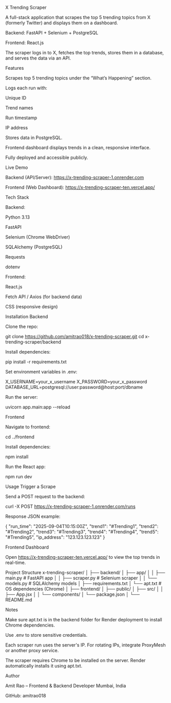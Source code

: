 X Trending Scraper

A full-stack application that scrapes the top 5 trending topics from X (formerly Twitter) and displays them on a dashboard.

Backend: FastAPI + Selenium + PostgreSQL

Frontend: React.js

The scraper logs in to X, fetches the top trends, stores them in a database, and serves the data via an API.

Features

Scrapes top 5 trending topics under the “What’s Happening” section.

Logs each run with:

Unique ID

Trend names

Run timestamp

IP address

Stores data in PostgreSQL.

Frontend dashboard displays trends in a clean, responsive interface.

Fully deployed and accessible publicly.

Live Demo

Backend (API/Server): https://x-trending-scraper-1.onrender.com

Frontend (Web Dashboard): https://x-trending-scraper-ten.vercel.app/

Tech Stack

Backend:

Python 3.13

FastAPI

Selenium (Chrome WebDriver)

SQLAlchemy (PostgreSQL)

Requests

dotenv

Frontend:

React.js

Fetch API / Axios (for backend data)

CSS (responsive design)

Installation
Backend

Clone the repo:

git clone https://github.com/amitrao018/x-trending-scraper.git
cd x-trending-scraper/backend


Install dependencies:

pip install -r requirements.txt


Set environment variables in .env:

X_USERNAME=your_x_username
X_PASSWORD=your_x_password
DATABASE_URL=postgresql://user:password@host:port/dbname


Run the server:

uvicorn app.main:app --reload

Frontend

Navigate to frontend:

cd ../frontend


Install dependencies:

npm install


Run the React app:

npm run dev

Usage
Trigger a Scrape

Send a POST request to the backend:

curl -X POST https://x-trending-scraper-1.onrender.com/runs


Response JSON example:

{
  "run_time": "2025-09-04T10:15:00Z",
  "trend1": "#Trending1",
  "trend2": "#Trending2",
  "trend3": "#Trending3",
  "trend4": "#Trending4",
  "trend5": "#Trending5",
  "ip_address": "123.123.123.123"
}

Frontend Dashboard

Open https://x-trending-scraper-ten.vercel.app/
 to view the top trends in real-time.

Project Structure
x-trending-scraper/
│
├── backend/
│   ├── app/
│   │   ├── main.py          # FastAPI app
│   │   ├── scraper.py       # Selenium scraper
│   │   └── models.py        # SQLAlchemy models
│   ├── requirements.txt
│   └── apt.txt              # OS dependencies (Chrome)
│
├── frontend/
│   ├── public/
│   ├── src/
│   │   ├── App.jsx
│   │   └── components/
│   └── package.json
│
└── README.md

Notes

Make sure apt.txt is in the backend folder for Render deployment to install Chrome dependencies.

Use .env to store sensitive credentials.

Each scraper run uses the server's IP. For rotating IPs, integrate ProxyMesh or another proxy service.

The scraper requires Chrome to be installed on the server. Render automatically installs it using apt.txt.

Author

Amit Rao – Frontend & Backend Developer
Mumbai, India

GitHub: amitrao018
